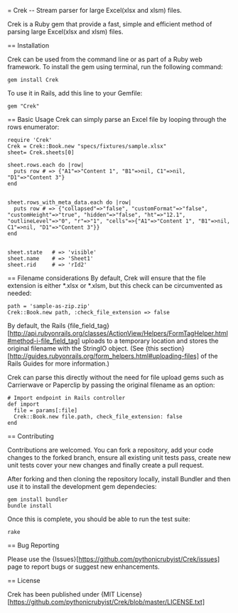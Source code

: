 = Crek -- Stream parser for large Excel(xlsx and xlsm) files.

Crek is a Ruby gem that provide a fast, simple and efficient method of parsing large Excel(xlsx and xlsm) files.


== Installation

Crek can be used from the command line or as part of a Ruby web framework. To install the gem using terminal, run the following command:

    gem install Crek

To use it in Rails, add this line to your Gemfile:

    gem "Crek"


== Basic Usage
Crek can simply parse an Excel file by looping through the rows enumerator:

    require 'Crek'
    Crek = Crek::Book.new "specs/fixtures/sample.xlsx"
    sheet= Crek.sheets[0]

    sheet.rows.each do |row|
      puts row # => {"A1"=>"Content 1", "B1"=>nil, C1"=>nil, "D1"=>"Content 3"}
    end


    sheet.rows_with_meta_data.each do |row|
      puts row # => {"collapsed"=>"false", "customFormat"=>"false", "customHeight"=>"true", "hidden"=>"false", "ht"=>"12.1", "outlineLevel"=>"0", "r"=>"1", "cells"=>{"A1"=>"Content 1", "B1"=>nil, C1"=>nil, "D1"=>"Content 3"}}
    end


    sheet.state   # => 'visible'
    sheet.name    # => 'Sheet1'
    sheet.rid     # => 'rId2'

== Filename considerations
By default, Crek will ensure that the file extension is either *.xlsx or *.xlsm, but this check can be circumvented as needed:

    path = 'sample-as-zip.zip'
    Crek::Book.new path, :check_file_extension => false

By default, the Rails {file_field_tag}[http://api.rubyonrails.org/classes/ActionView/Helpers/FormTagHelper.html#method-i-file_field_tag] uploads to a temporary location and stores the original filename with the StringIO object. (See {this section}[http://guides.rubyonrails.org/form_helpers.html#uploading-files] of the Rails Guides for more information.)

Crek can parse this directly without the need for file upload gems such as Carrierwave or Paperclip by passing the original filename as an option:

    # Import endpoint in Rails controller
    def import
      file = params[:file]
      Crek::Book.new file.path, check_file_extension: false
    end

== Contributing

Contributions are welcomed. You can fork a repository, add your code changes to the forked branch, ensure all existing unit tests pass, create new unit tests cover your new changes and finally create a pull request.

After forking and then cloning the repository locally, install Bundler and then use it
to install the development gem dependecies:

    gem install bundler
    bundle install

Once this is complete, you should be able to run the test suite:

    rake


== Bug Reporting

Please use the {Issues}[https://github.com/pythonicrubyist/Crek/issues] page to report bugs or suggest new enhancements.


== License

Crek has been published under {MIT License}[https://github.com/pythonicrubyist/Crek/blob/master/LICENSE.txt]
